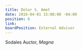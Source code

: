 ```yaml
---
title: Dolor S. Amet
date: 2016-04-01 15:08:00 -04:00
position: 6
link:
boardPosition: External Advisor
---
```


Sodales Auctor, *Magna*
